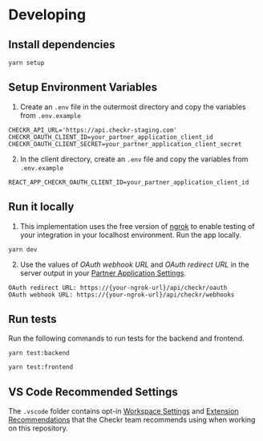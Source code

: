 # Developing

## Install dependencies

```shell
yarn setup
```

## Setup Environment Variables

1. Create an `.env` file in the outermost directory and copy the variables from
   `.env.example`

```
CHECKR_API_URL='https://api.checkr-staging.com'
CHECKR_OAUTH_CLIENT_ID=your_partner_application_client_id
CHECKR_OAUTH_CLIENT_SECRET=your_partner_application_client_secret
```

2. In the client directory, create an `.env` file and copy the variables from
   `.env.example`

```
REACT_APP_CHECKR_OAUTH_CLIENT_ID=your_partner_application_client_id
```

## Run it locally

1. This implementation uses the free version of [ngrok](https://ngrok.com/) to
   enable testing of your integration in your localhost environment. Run the app
   locally.

```
yarn dev
```

2. Use the values of _OAuth webhook URL_ and _OAuth redirect URL_ in the server
   output in your
   [Partner Application Settings](https://dashboard.checkrhq-staging.net/account/applications).

```
OAuth redirect URL: https://{your-ngrok-url}/api/checkr/oauth
OAuth webhook URL: https://{your-ngrok-url}/api/checkr/webhooks
```

## Run tests

Run the following commands to run tests for the backend and frontend.

```shell
yarn test:backend
```

```shell
yarn test:frontend
```

## VS Code Recommended Settings

The `.vscode` folder contains opt-in
[Workspace Settings](https://code.visualstudio.com/docs/getstarted/settings) and
[Extension Recommendations](https://code.visualstudio.com/docs/editor/extension-gallery#_workspace-recommended-extensions)
that the Checkr team recommends using when working on this repository.
